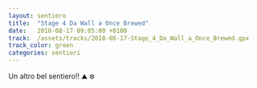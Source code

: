 ```yaml
---
layout: sentiero
title:  "Stage 4 Da Wall a Once Brewed"
date:   2018-08-17 09:05:00 +0100
track:  /assets/tracks/2018-08-17-Stage_4_Da_Wall_a_Once_Brewed.gpx
track_color: green
categories: sentieri
---
```


Un altro bel sentiero!! :mountain: :snowflake: